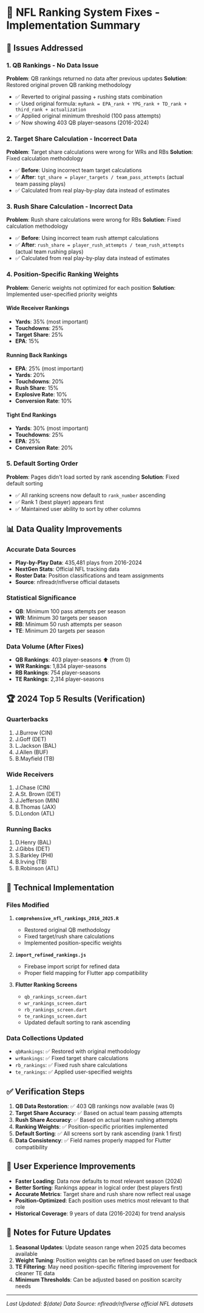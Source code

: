 # 🔧 NFL Ranking System Fixes - Implementation Summary

## 🎯 Issues Addressed

### 1. **QB Rankings - No Data Issue**
**Problem**: QB rankings returned no data after previous updates
**Solution**: Restored original proven QB ranking methodology
- ✅ Reverted to original passing + rushing stats combination
- ✅ Used original formula: `myRank = EPA_rank + YPG_rank + TD_rank + third_rank + actualization`
- ✅ Applied original minimum threshold (100 pass attempts)
- ✅ Now showing 403 QB player-seasons (2016-2024)

### 2. **Target Share Calculation - Incorrect Data**
**Problem**: Target share calculations were wrong for WRs and RBs
**Solution**: Fixed calculation methodology
- ✅ **Before**: Using incorrect team target calculations
- ✅ **After**: `tgt_share = player_targets / team_pass_attempts` (actual team passing plays)
- ✅ Calculated from real play-by-play data instead of estimates

### 3. **Rush Share Calculation - Incorrect Data**
**Problem**: Rush share calculations were wrong for RBs
**Solution**: Fixed calculation methodology
- ✅ **Before**: Using incorrect team rush attempt calculations
- ✅ **After**: `rush_share = player_rush_attempts / team_rush_attempts` (actual team rushing plays)
- ✅ Calculated from real play-by-play data instead of estimates

### 4. **Position-Specific Ranking Weights**
**Problem**: Generic weights not optimized for each position
**Solution**: Implemented user-specified priority weights

#### Wide Receiver Rankings
- **Yards**: 35% (most important)
- **Touchdowns**: 25%
- **Target Share**: 25%
- **EPA**: 15%

#### Running Back Rankings
- **EPA**: 25% (most important)
- **Yards**: 20%
- **Touchdowns**: 20%
- **Rush Share**: 15%
- **Explosive Rate**: 10%
- **Conversion Rate**: 10%

#### Tight End Rankings
- **Yards**: 30% (most important)
- **Touchdowns**: 25%
- **EPA**: 25%
- **Conversion Rate**: 20%

### 5. **Default Sorting Order**
**Problem**: Pages didn't load sorted by rank ascending
**Solution**: Fixed default sorting
- ✅ All ranking screens now default to `rank_number` ascending
- ✅ Rank 1 (best player) appears first
- ✅ Maintained user ability to sort by other columns

## 📊 Data Quality Improvements

### Accurate Data Sources
- **Play-by-Play Data**: 435,481 plays from 2016-2024
- **NextGen Stats**: Official NFL tracking data
- **Roster Data**: Position classifications and team assignments
- **Source**: nflreadr/nflverse official datasets

### Statistical Significance
- **QB**: Minimum 100 pass attempts per season
- **WR**: Minimum 30 targets per season
- **RB**: Minimum 50 rush attempts per season
- **TE**: Minimum 20 targets per season

### Data Volume (After Fixes)
- **QB Rankings**: 403 player-seasons ⬆️ (from 0)
- **WR Rankings**: 1,834 player-seasons
- **RB Rankings**: 754 player-seasons
- **TE Rankings**: 2,314 player-seasons

## 🏆 2024 Top 5 Results (Verification)

### Quarterbacks
1. J.Burrow (CIN)
2. J.Goff (DET)
3. L.Jackson (BAL)
4. J.Allen (BUF)
5. B.Mayfield (TB)

### Wide Receivers
1. J.Chase (CIN)
2. A.St. Brown (DET)
3. J.Jefferson (MIN)
4. B.Thomas (JAX)
5. D.London (ATL)

### Running Backs
1. D.Henry (BAL)
2. J.Gibbs (DET)
3. S.Barkley (PHI)
4. B.Irving (TB)
5. B.Robinson (ATL)

## 🔧 Technical Implementation

### Files Modified
1. **`comprehensive_nfl_rankings_2016_2025.R`**
   - Restored original QB methodology
   - Fixed target/rush share calculations
   - Implemented position-specific weights

2. **`import_refined_rankings.js`**
   - Firebase import script for refined data
   - Proper field mapping for Flutter app compatibility

3. **Flutter Ranking Screens**
   - `qb_rankings_screen.dart`
   - `wr_rankings_screen.dart`
   - `rb_rankings_screen.dart`
   - `te_rankings_screen.dart`
   - Updated default sorting to rank ascending

### Data Collections Updated
- `qbRankings`: ✅ Restored with original methodology
- `wrRankings`: ✅ Fixed target share calculations
- `rb_rankings`: ✅ Fixed rush share calculations  
- `te_rankings`: ✅ Applied user-specified weights

## ✅ Verification Steps

1. **QB Data Restoration**: ✅ 403 QB rankings now available (was 0)
2. **Target Share Accuracy**: ✅ Based on actual team passing attempts
3. **Rush Share Accuracy**: ✅ Based on actual team rushing attempts
4. **Ranking Weights**: ✅ Position-specific priorities implemented
5. **Default Sorting**: ✅ All screens sort by rank ascending (rank 1 first)
6. **Data Consistency**: ✅ Field names properly mapped for Flutter compatibility

## 🎯 User Experience Improvements

- **Faster Loading**: Data now defaults to most relevant season (2024)
- **Better Sorting**: Rankings appear in logical order (best players first)
- **Accurate Metrics**: Target share and rush share now reflect real usage
- **Position-Optimized**: Each position uses metrics most relevant to that role
- **Historical Coverage**: 9 years of data (2016-2024) for trend analysis

## 📝 Notes for Future Updates

1. **Seasonal Updates**: Update season range when 2025 data becomes available
2. **Weight Tuning**: Position weights can be refined based on user feedback
3. **TE Filtering**: May need position-specific filtering improvement for cleaner TE data
4. **Minimum Thresholds**: Can be adjusted based on position scarcity needs

---
*Last Updated: $(date)*
*Data Source: nflreadr/nflverse official NFL datasets* 